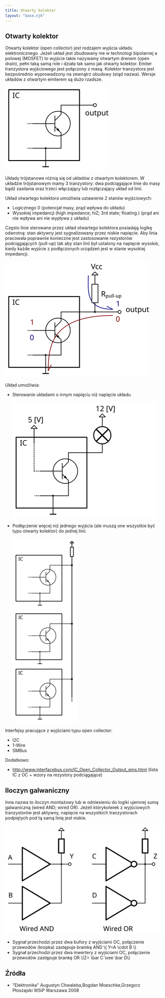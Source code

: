 ```yaml
---
title: Otwarty kolektor
layout: "base.njk"
---
```


## Otwarty kolektor
Otwarty kolektor (open collector) jest rodzajem wyjścia układu elektronicznego. 
Jeżeli układ jest zbudowany nie w technologi bipolarnej a polowej (MOSFET) to wyjście takie nazywamy otwartym drenem (open drain), pełni taką samą role i działa tak samo jak otwarty kolektor.
Emiter tranzystora wyjściowego jest połączony z masą. Kolektor tranzystora jest bezpośrednio wyprowadzony na zewnątrz obudowy (stąd nazwa).
Wersje układów z otwartym emiterem są dużo rzadsze. 

![alt](/projects/open_collector_1.svg)

Układy trójstanowe różnią się od układów z otwartym kolektorem. W układzie trójstanowym mamy 3 tranzystory: dwa podciągające linie do masy bądź zasilania
oraz trzeci włączający lub rozłączający układ od linii. 

Układ otwartego kolektora umożliwia ustawienie 2 stanów wyjściowych:
  * Logicznego 0 (potencjał masy, prąd wpływa do układu)
  * Wysokiej impedancji (high impedance; hiZ; 3rd state; floating ) (prąd ani nie wpływa ani nie wypływa z układu)

Często linie sterowane przez układ otwartego kolektora posiadają logikę odwrotną: stan aktywny jest sygnalizowany przez niskie napięcie. 
Aby linia pracowała poprawnie konieczne jest zastosowanie rezystorów podciągających (pull-up) tak aby stan linii był ustalony na napięcie wysokie, 
kiedy każde wyjście z podłączonych urządzeń jest w stanie wysokiej impedancji.

![alt](/projects/open_collector_2.svg)


Układ umożliwia:

* Sterowanie układami o innym napięciu niż napięcie układu

  ![alt](/projects/open_collector_3.svg)
* Podłączenie więcej niż jednego wyjścia (ale muszą one wszystkie być typu otwarty kolektor) do jednej linii. 

  ![alt](/projects/open_collector_4.svg)

Interfejsy pracujące z wyjściami typu open collector:
   * I2C
   * 1-Wire
   * SMBus 

Dodatkowo:

  * <http://www.interfacebus.com/IC_Open_Collector_Output_pins.html> (lista IC z OC + wzory na rezystory podciągające)

## Iloczyn galwaniczny

Inna nazwa to iloczyn montażowy lub w odniesieniu do logiki ujemnej sumą galwaniczną (wired AND; wired OR).
Jeżeli którykolwiek z wyjściowych tranzystorów jest aktywny, napięcie na wszystkich tranzystorach podpiętych pod tą samą linię jest niskie.

![alt](/projects/open_collector_5.svg)

* Sygnał przechodzi przez dwa bufory z wyjściami OC, połączenie przewodów (kropka) zastępuje bramkę AND \\( Y=A \cdot B \\)
* Sygnał przechodzi przez dwa inwertery z wyjściami OC, połączenie przewodów zastępuje brankę OR \\(Z= \bar C \vee \bar D\\)

## Źródła

* "Elektronika" Augustyn Chwaleba,Bogdan Moeschke,Grzegorz Płoszajski WSiP Warszawa 2008
